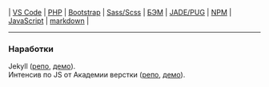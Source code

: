 | [VS Code](readme/VSCode.md) | [PHP](readme/PHP.md) | [Bootstrap](readme/Bootstrap.md) | [Sass/Scss](readme/Sass.md) | [БЭМ](readme/БЭМ.md) | [JADE/PUG](readme/JADE-PUG.md) | [NPM](readme/NPM.md) | [JavaScript](readme/JavaScript.md) | [markdown](readme/markdown.md) |

- - - - - - - - - - - - - - - - - - - - - - - - - - - - - - - - - - - - - - - -
### Наработки
Jekyll ([репо][1], [демо][1.1]).  
Интенсив по JS от Академии верстки ([репо][2], [демо][2.1]).  

[1]: https://github.com/vik-vavilikhin/vik-vavilikhin.github.io/tree/master/Jekyll/dist "Jekyll"  
[1.1]: https://vik-vavilikhin.github.io/Jekyll/dist "Jekyll"  
[2]: https://github.com/vik-vavilikhin/vik-vavilikhin.github.io/tree/master/JS/GloAcademy "Интенсив по JS"  
[2.1]: https://vik-vavilikhin.github.io/JS/GloAcademy "Интенсив по JS"  
